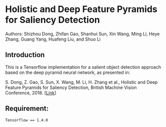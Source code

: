 # Holistic and Deep Feature Pyramids for Saliency Detection
Authors: Shizhou Dong, Zhifan Gao, Shanhui Sun, Xin Wang, Ming Li, Heye Zhang, Guang Yang, Huafeng Liu, and Shuo Li


## Introduction
This is a Tensorflow implementation for a salient object detection approach based on the deep pyramid neural network, as presented in:

S. Dong, Z. Gao, S. Sun, X. Wang, M. Li, H. Zhang et al., Holistic and Deep Feature Pyramids for Saliency Detection, British Machine Vision Conference, 2018. [[Link]](http://bmvc2018.org/contents/papers/0212.pdf)


## Requirement:
```
Tensorflow == 1.4.0
```

